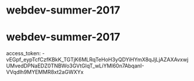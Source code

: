 # webdev-summer-2017
# webdev-summer-2017
access_token: -vEGpf_eypTcfCzfKBkK_TGTjK6MLRqTeHoH3yQDYiHYmX8qJjLjAZAXAvxwjUMvedDPNaEDZ0TNBWo3GVtGlqT_wLiYMl60n7AbqanI-VVqdlh9MYEMMR8xt2aGWXYx